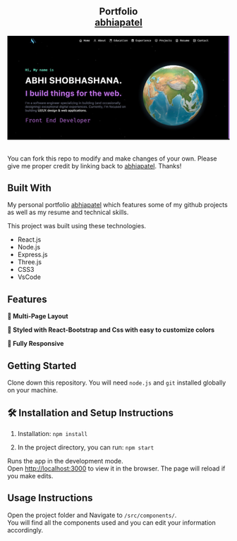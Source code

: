 <h2 align="center">
  Portfolio<br/>
  <a href="https://abhiapatel.netlify.app/" target="_blank">abhiapatel</a>
</h2>
<div align="center">
  <img alt="Demo" src="./Images/readme.jpg" />
</div>

<br/>

You can fork this repo to modify and make changes of your own. Please give me proper credit by linking back to [abhiapatel](https://github.com/abhiapatel/Portfolio). Thanks!

## Built With

My personal portfolio <a href="https://abhiapatel.netlify.app/" target="_blank">abhiapatel</a> which features some of my github projects as well as my resume and technical skills.<br/>

This project was built using these technologies.

- React.js
- Node.js
- Express.js
- Three.js
- CSS3
- VsCode


## Features

**📖 Multi-Page Layout**

**🎨 Styled with React-Bootstrap and Css with easy to customize colors**

**📱 Fully Responsive**

## Getting Started

Clone down this repository. You will need `node.js` and `git` installed globally on your machine.

## 🛠 Installation and Setup Instructions

1. Installation: `npm install`

2. In the project directory, you can run: `npm start`

Runs the app in the development mode.\
Open [http://localhost:3000](http://localhost:3000) to view it in the browser.
The page will reload if you make edits.

## Usage Instructions

Open the project folder and Navigate to `/src/components/`. <br/>
You will find all the components used and you can edit your information accordingly.
